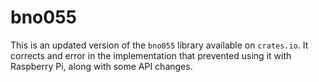 # bno055

This is an updated version of the `bno055` library available on `crates.io`. It corrects and error in the 
implementation that prevented using it with Raspberry Pi, along with some API changes.